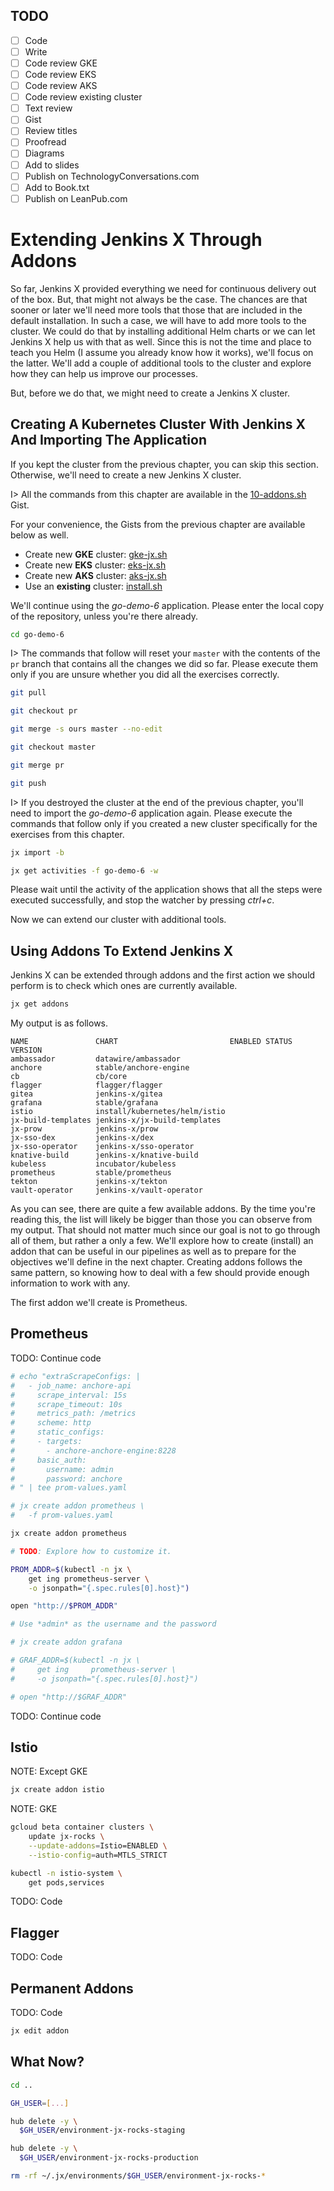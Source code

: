 ## TODO

- [ ] Code
- [ ] Write
- [ ] Code review GKE
- [ ] Code review EKS
- [ ] Code review AKS
- [ ] Code review existing cluster
- [ ] Text review
- [ ] Gist
- [ ] Review titles
- [ ] Proofread
- [ ] Diagrams
- [ ] Add to slides
- [ ] Publish on TechnologyConversations.com
- [ ] Add to Book.txt
- [ ] Publish on LeanPub.com

# Extending Jenkins X Through Addons

So far, Jenkins X provided everything we need for continuous delivery out of the box. But, that might not always be the case. The chances are that sooner or later we'll need more tools that those that are included in the default installation. In such a case, we will have to add more tools to the cluster. We could do that by installing additional Helm charts or we can let Jenkins X help us with that as well. Since this is not the time and place to teach you Helm (I assume you already know how it works), we'll focus on the latter. We'll add a couple of additional tools to the cluster and explore how they can help us improve our processes.

But, before we do that, we might need to create a Jenkins X cluster.

## Creating A Kubernetes Cluster With Jenkins X And Importing The Application

If you kept the cluster from the previous chapter, you can skip this section. Otherwise, we'll need to create a new Jenkins X cluster.

I> All the commands from this chapter are available in the [10-addons.sh](TODO:) Gist.

For your convenience, the Gists from the previous chapter are available below as well.

* Create new **GKE** cluster: [gke-jx.sh](https://gist.github.com/86e10c8771582c4b6a5249e9c513cd18)
* Create new **EKS** cluster: [eks-jx.sh](https://gist.github.com/dfaf2b91819c0618faf030e6ac536eac)
* Create new **AKS** cluster: [aks-jx.sh](https://gist.github.com/6e01717c398a5d034ebe05b195514060)
* Use an **existing** cluster: [install.sh](https://gist.github.com/3dd5592dc5d582ceeb68fb3c1cc59233)

We'll continue using the *go-demo-6* application. Please enter the local copy of the repository, unless you're there already.

```bash
cd go-demo-6
```

I> The commands that follow will reset your `master` with the contents of the `pr` branch that contains all the changes we did so far. Please execute them only if you are unsure whether you did all the exercises correctly.

```bash
git pull

git checkout pr

git merge -s ours master --no-edit

git checkout master

git merge pr

git push
```

I> If you destroyed the cluster at the end of the previous chapter, you'll need to import the *go-demo-6* application again. Please execute the commands that follow only if you created a new cluster specifically for the exercises from this chapter.

```bash
jx import -b

jx get activities -f go-demo-6 -w
```

Please wait until the activity of the application shows that all the steps were executed successfully, and stop the watcher by pressing *ctrl+c*.

Now we can extend our cluster with additional tools.

## Using Addons To Extend Jenkins X

Jenkins X can be extended through addons and the first action we should perform is to check which ones are currently available.

```bash
jx get addons
```

My output is as follows.

```
NAME               CHART                         ENABLED STATUS VERSION
ambassador         datawire/ambassador
anchore            stable/anchore-engine
cb                 cb/core
flagger            flagger/flagger
gitea              jenkins-x/gitea
grafana            stable/grafana
istio              install/kubernetes/helm/istio
jx-build-templates jenkins-x/jx-build-templates
jx-prow            jenkins-x/prow
jx-sso-dex         jenkins-x/dex
jx-sso-operator    jenkins-x/sso-operator
knative-build      jenkins-x/knative-build
kubeless           incubator/kubeless
prometheus         stable/prometheus
tekton             jenkins-x/tekton
vault-operator     jenkins-x/vault-operator
```

As you can see, there are quite a few available addons. By the time you're reading this, the list will likely be bigger than those you can observe from my output. That should not matter much since our goal is not to go through all of them, but rather a only a few. We'll explore how to create (install) an addon that can be useful in our pipelines as well as to prepare for the objectives we'll define in the next chapter. Creating addons follows the same pattern, so knowing how to deal with a few should provide enough information to work with any.

The first addon we'll create is Prometheus.

## Prometheus

TODO: Continue code

```bash
# echo "extraScrapeConfigs: |
#   - job_name: anchore-api
#     scrape_interval: 15s
#     scrape_timeout: 10s
#     metrics_path: /metrics
#     scheme: http
#     static_configs:
#     - targets:
#       - anchore-anchore-engine:8228
#     basic_auth:
#       username: admin
#       password: anchore
# " | tee prom-values.yaml

# jx create addon prometheus \
#   -f prom-values.yaml

jx create addon prometheus

# TODO: Explore how to customize it.

PROM_ADDR=$(kubectl -n jx \
    get ing prometheus-server \
    -o jsonpath="{.spec.rules[0].host}")

open "http://$PROM_ADDR"

# Use *admin* as the username and the password

# jx create addon grafana

# GRAF_ADDR=$(kubectl -n jx \
#     get ing     prometheus-server \
#     -o jsonpath="{.spec.rules[0].host}")

# open "http://$GRAF_ADDR"
```

TODO: Continue code

## Istio

NOTE: Except GKE

```bash
jx create addon istio
```

NOTE: GKE

```bash
gcloud beta container clusters \
    update jx-rocks \
    --update-addons=Istio=ENABLED \
    --istio-config=auth=MTLS_STRICT

kubectl -n istio-system \
    get pods,services
```

TODO: Code

## Flagger

TODO: Code

## Permanent Addons

TODO: Code

```bash
jx edit addon
```

## What Now?

```bash
cd ..

GH_USER=[...]

hub delete -y \
  $GH_USER/environment-jx-rocks-staging

hub delete -y \
  $GH_USER/environment-jx-rocks-production

rm -rf ~/.jx/environments/$GH_USER/environment-jx-rocks-*
```